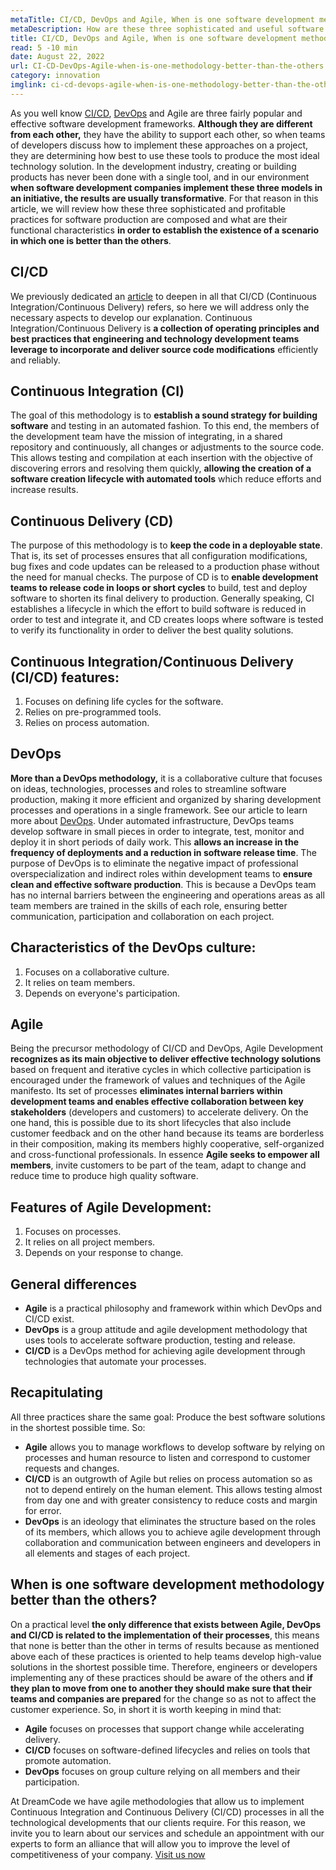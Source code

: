 ```yaml
---
metaTitle: CI/CD, DevOps and Agile, When is one software development methodology better than the others?
metaDescription: How are these three sophisticated and useful software production practices composed and what are their functional characteristics?
title: CI/CD, DevOps and Agile, When is one software development methodology better than the others?
read: 5 -10 min
date: August 22, 2022
url: CI-CD-DevOps-Agile-when-is-one-methodology-better-than-the-others
category: innovation
imglink: ci-cd-devops-agile-when-is-one-methodology-better-than-the-others.jpg
---
```


As you well know [CI/CD](https://www.dreamcodesoft.com/continuous-integration-and-continuous-delivery), [DevOps](https://www.dreamcodesoft.com/devops-the-recipe-of-success-software-development-for-companies) and Agile are three fairly popular and effective software development frameworks.
**Although they are different from each other,** they have the ability to support each other, so when teams of developers discuss how to implement these approaches on a project, they are determining how best to use these tools to produce the most ideal technology solution.
In the development industry, creating or building products has never been done with a single tool, and in our environment **when software development companies implement these three models in an initiative, the results are usually transformative**.
For that reason in this article, we will review how these three sophisticated and profitable practices for software production are composed and what are their functional characteristics **in order to establish the existence of a scenario in which one is better than the others**.

## CI/CD

We previously dedicated an [article](https://www.dreamcodesoft.com/continuous-integration-and-continuous-delivery) to deepen in all that CI/CD (Continuous Integration/Continuous Delivery) refers, so here we will address only the necessary aspects to develop our explanation.
Continuous Integration/Continuous Delivery is **a collection of operating principles and best practices that engineering and technology development teams leverage to incorporate and deliver source code modifications** efficiently and reliably.

## Continuous Integration (CI)

The goal of this methodology is to **establish a sound strategy for building software** and testing in an automated fashion. To this end, the members of the development team have the mission of integrating, in a shared repository and continuously, all changes or adjustments to the source code.
This allows testing and compilation at each insertion with the objective of discovering errors and resolving them quickly, **allowing the creation of a software creation lifecycle with automated tools** which reduce efforts and increase results.

## Continuous Delivery (CD)

The purpose of this methodology is to **keep the code in a deployable state**. That is, its set of processes ensures that all configuration modifications, bug fixes and code updates can be released to a production phase without the need for manual checks.
The purpose of CD is to **enable development teams to release code in loops or short cycles** to build, test and deploy software to shorten its final delivery to production.
Generally speaking, CI establishes a lifecycle in which the effort to build software is reduced in order to test and integrate it, and CD creates loops where software is tested to verify its functionality in order to deliver the best quality solutions.

## Continuous Integration/Continuous Delivery (CI/CD) features:

1. Focuses on defining life cycles for the software.
2. Relies on pre-programmed tools.
3. Relies on process automation.

## DevOps

**More than a DevOps methodology,** it is a collaborative culture that focuses on ideas, technologies, processes and roles to streamline software production, making it more efficient and organized by sharing development processes and operations in a single framework. See our article to learn more about [DevOps](https://www.dreamcodesoft.com/devops-the-recipe-of-success-software-development-for-companies).
Under automated infrastructure, DevOps teams develop software in small pieces in order to integrate, test, monitor and deploy it in short periods of daily work. This **allows an increase in the frequency of deployments and a reduction in software release time**.
The purpose of DevOps is to eliminate the negative impact of professional overspecialization and indirect roles within development teams to **ensure clean and effective software production**. This is because a DevOps team has no internal barriers between the engineering and operations areas as all team members are trained in the skills of each role, ensuring better communication, participation and collaboration on each project.

## Characteristics of the DevOps culture:

1. Focuses on a collaborative culture.
2. It relies on team members.
3. Depends on everyone's participation.

## Agile

Being the precursor methodology of CI/CD and DevOps, Agile Development **recognizes as its main objective to deliver effective technology solutions** based on frequent and iterative cycles in which collective participation is encouraged under the framework of values and techniques of the Agile manifesto.
Its set of processes **eliminates internal barriers within development teams and enables effective collaboration between key stakeholders** (developers and customers) to accelerate delivery. On the one hand, this is possible due to its short lifecycles that also include customer feedback and on the other hand because its teams are borderless in their composition, making its members highly cooperative, self-organized and cross-functional professionals.
In essence **Agile seeks to empower all members**, invite customers to be part of the team, adapt to change and reduce time to produce high quality software.

## Features of Agile Development:

1. Focuses on processes.
2. It relies on all project members.
3. Depends on your response to change.

## General differences

- **Agile** is a practical philosophy and framework within which DevOps and CI/CD exist.
- **DevOps** is a group attitude and agile development methodology that uses tools to accelerate software production, testing and release.
- **CI/CD** is a DevOps method for achieving agile development through technologies that automate your processes.

## Recapitulating

All three practices share the same goal: Produce the best software solutions in the shortest possible time. So:

- **Agile** allows you to manage workflows to develop software by relying on processes and human resource to listen and correspond to customer requests and changes.
- **CI/CD** is an outgrowth of Agile but relies on process automation so as not to depend entirely on the human element. This allows testing almost from day one and with greater consistency to reduce costs and margin for error.
- **DevOps** is an ideology that eliminates the structure based on the roles of its members, which allows you to achieve agile development through collaboration and communication between engineers and developers in all elements and stages of each project.

## When is one software development methodology better than the others?

On a practical level **the only difference that exists between Agile, DevOps and CI/CD is related to the implementation of their processes**, this means that none is better than the other in terms of results because as mentioned above each of these practices is oriented to help teams develop high-value solutions in the shortest possible time.
Therefore, engineers or developers implementing any of these practices should be aware of the others and **if they plan to move from one to another they should make sure that their teams and companies are prepared** for the change so as not to affect the customer experience.
So, in short it is worth keeping in mind that:

- **Agile** focuses on processes that support change while accelerating delivery.
- **CI/CD** focuses on software-defined lifecycles and relies on tools that promote automation.
- **DevOps** focuses on group culture relying on all members and their participation.

At DreamCode we have agile methodologies that allow us to implement Continuous Integration and Continuous Delivery (CI/CD) processes in all the technological developments that our clients require. For this reason, we invite you to learn about our services and schedule an appointment with our experts to form an alliance that will allow you to improve the level of competitiveness of your company. [Visit us now](https://www.dreamcodesoft.com/services)
